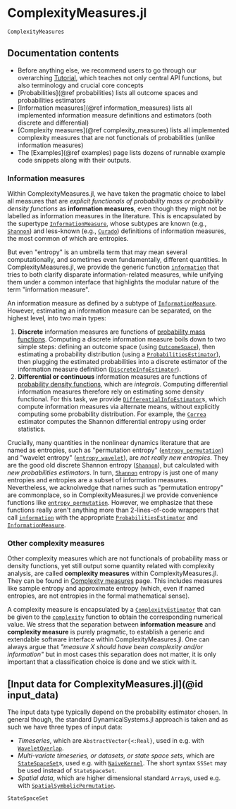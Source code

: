 # ComplexityMeasures.jl

```@docs
ComplexityMeasures
```

## Documentation contents

* Before anything else, we recommend users to go through our overarching [Tutorial](@ref), which teaches not only central API functions, but also terminology and crucial core concepts
* [Probabilities](@ref probabilities) lists all outcome spaces and probabilities estimators
* [Information measures](@ref information_measures) lists all implemented information measure definitions and estimators (both discrete and differential)
* [Complexity measures](@ref complexity_measures) lists all implemented complexity measures that are not functionals of probabilities (unlike information measures)
* The [Examples](@ref examples) page lists dozens of runnable example code snippets along with their outputs.

### Information measures

Within ComplexityMeasures.jl, we have taken the pragmatic choice to label all measures that are _explicit functionals of probability mass or probability density functions_ as **information measures**, even though they might not be labelled as
information measures in the literature.
This is encapsulated by the supertype [`InformationMeasure`](@ref), whose subtypes are known (e.g., [`Shannon`](@ref)) and less-known (e.g., [`Curado`](@ref)) definitions of information measures, the most common of which are entropies.

But even "entropy" is an umbrella term that may mean several computationally, and sometimes even fundamentally, different quantities. In ComplexityMeasures.jl, we provide the generic function [`information`](@ref) that tries to both clarify disparate information-related measures, while unifying them under a common interface that highlights the modular nature of the term "information measure".

An information measure as defined by a subtype of [`InformationMeasure`](@ref). However, estimating an information measure can be separated, on the highest level, into two main types:

1. **Discrete** information measures are functions of [probability mass functions](https://en.wikipedia.org/wiki/Probability_mass_function). Computing a discrete information measure boils
    down to two simple steps: defining an outcome space (using [`OutcomeSpace`](@ref)), then
     estimating a probability distribution (using a [`ProbabilitiesEstimator`](@ref)), then
     plugging the estimated probabilities into a discrete estimator of the information measure definition ([`DiscreteInfoEstimator`](@ref)).
2. **Differential or continuous** information measures are functions of
    [probability density functions](https://en.wikipedia.org/wiki/Probability_density_function),
    which are *integrals*. Computing differential information measures therefore rely on estimating
    some density functional. For this task, we provide [`DifferentialInfoEstimator`](@ref)s,
    which compute information measures via alternate means, without explicitly computing some
    probability distribution. For example, the [`Correa`](@ref) estimator computes the
    Shannon differential entropy using order statistics.

Crucially, many quantities in the nonlinear dynamics literature that are named as
entropies, such as "permutation entropy" ([`entropy_permutation`](@ref)) and
"wavelet entropy" ([`entropy_wavelet`](@ref)), are *not really new entropies*.
They are the good old discrete Shannon entropy ([`Shannon`](@ref)), but calculated with *new probabilities estimators*. In turn, [`Shannon`](@ref) entropy is just one of many entropies and entropies are a subset of information measures.
Nevertheless, we acknolwedge that names such as "permutation entropy" are commonplace, so in ComplexityMeasures.jl we provide convenience functions like [`entropy_permutation`](@ref).
However, we emphasize that these functions really aren't anything more than
2-lines-of-code wrappers that call [`information`](@ref) with the appropriate
[`ProbabilitiesEstimator`](@ref) and [`InformationMeasure`](@ref).

### Other complexity measures

Other complexity measures which are not functionals of probability mass or density functions, yet still output some quantity related with complexity analysis, are called **complexity measures** within ComplexityMeasures.jl. They can be found in [Complexity measures](@ref) page.
This includes measures like sample entropy and approximate entropy (which, even if named entropies, are not entropies in the formal mathematical sense).

A complexity measure is encapsulated by a [`ComplexityEstimator`](@ref) that can be given to the [`complexity`](@ref) function to obtain the corresponding numerical value.
We stress that the separation between **information measure** and **complexity measure** is purely pragmatic, to establish a generic and extendable software interface within ComplexityMeasures.jl. One can always argue that _"measure X should have been complexity and/or information"_ but in most cases this separation does not matter, it is only important that a classification choice is done and we stick with it.

## [Input data for ComplexityMeasures.jl](@id input_data)

The input data type typically depend on the probability estimator chosen.
In general though, the standard DynamicalSystems.jl approach is taken and as such we have three types of input data:

- *Timeseries*, which are `AbstractVector{<:Real}`, used in e.g. with [`WaveletOverlap`](@ref).
- *Multi-variate timeseries, or datasets, or state space sets*, which are [`StateSpaceSet`](@ref)s, used e.g. with [`NaiveKernel`](@ref). The short syntax `SSSet` may be used instead of `StateSpaceSet`.
- *Spatial data*, which are higher dimensional standard `Array`s, used e.g. with  [`SpatialSymbolicPermutation`](@ref).

```@docs
StateSpaceSet
```
